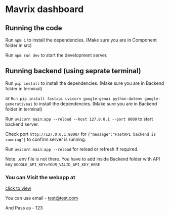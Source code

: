 
  # Mavrix dashboard
  ## Running the code

  Run `npm i` to install the dependencies. (Make sure you are in Component folder in src)

  Run `npm run dev` to start the development server.

  ## Running backend (using seprate terminal)
  Run `pip install` to install the dependencies. (Make sure you are in Backend folder in terminal)

  or `Run pip install fastapi uvicorn google-genai python-dotenv google-generativeai` to install the dependencies. (Make sure you are in Backend folder in terminal)
  
  Run `uvicorn main:app --reload --host 127.0.0.1 --port 8000` to start backend server.
  
  Check port `http://127.0.0.1:8000/` for `{"message":"FastAPI backend is running"}` to confirm server is running.
  
  Run `uvicorn main:app --reload` for reload or refresh if required.

  Note: .env file is not there. You have to add inside Backend folder with API key `GOOGLE_API_KEY=YOUR_VALID_API_KEY_HERE`

### You can Visit the webapp at

  [click to view](https://team-mavrix-deploy.vercel.app/)

  You can use email - test@test.com
  
  And Pass as - 123
  
